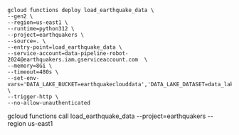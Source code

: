 ```shell
gcloud functions deploy load_earthquake_data \
--gen2 \
--region=us-east1 \
--runtime=python312 \
--project=earthquakers \
--source=. \
--entry-point=load_earthquake_data \
--service-account=data-pipeline-robot-2024@earthquakers.iam.gserviceaccount.com	 \
--memory=8Gi \
--timeout=480s \
--set-env-vars='DATA_LAKE_BUCKET=earthquakeclouddata','DATA_LAKE_DATASET=data_lake' \
--trigger-http \
--no-allow-unauthenticated  
```
gcloud functions call load_earthquake_data --project=earthquakers --region us-east1
